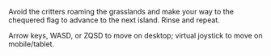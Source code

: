 Avoid the critters roaming the grasslands and make your way to the chequered flag to advance to the next island. Rinse and repeat.

Arrow keys, WASD, or ZQSD to move on desktop; virtual joystick to move on mobile/tablet.